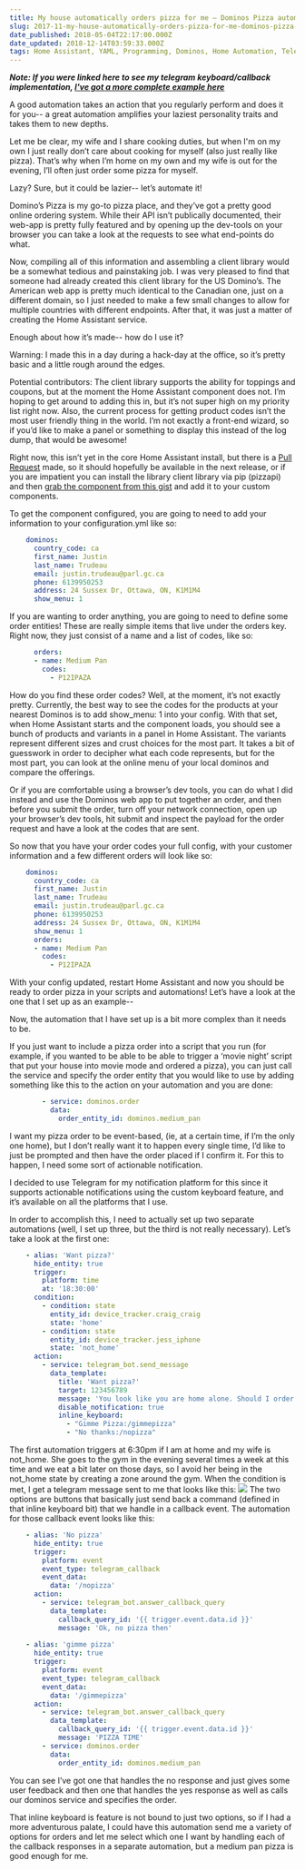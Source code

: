 ```yaml
---
title: My house automatically orders pizza for me – Dominos Pizza automation using Home Assistant.
slug: 2017-11-my-house-automatically-orders-pizza-for-me-dominos-pizza-automation-using-home-assistant
date_published: 2018-05-04T22:17:00.000Z
date_updated: 2018-12-14T03:59:33.000Z
tags: Home Assistant, YAML, Programming, Dominos, Home Automation, Telegram
---
```


***Note: If you were linked here to see my telegram keyboard/callback implementation, [I've got a more complete example here](https://midwinter.cc/post/the-simple-guide-to-creating-actionable-notifications-in-home-assistant-using-telegram-s-custom-inline-keyboard-and-telegram_callbacks_SJiJnOqpG/)***

A good automation takes an action that you regularly perform and does it for you-- a great automation amplifies your laziest personality traits and takes them to new depths.

Let me be clear, my wife and I share cooking duties, but when I'm on my own I just really don’t care about cooking for
myself (also just really like pizza). That’s why when I’m home on my own and my wife is out for the evening, I’ll often
just order some pizza for myself.

Lazy? Sure, but it could be lazier-- let’s automate it!

Domino’s Pizza is my go-to pizza place, and they’ve got a pretty good online ordering system. While their API isn’t publically documented, their web-app is pretty fully featured and by opening up the dev-tools on your browser you can take a look at the requests to see what end-points do what.

Now, compiling all of this information and assembling a client library would be a somewhat tedious and painstaking job. I was very pleased to find that someone had already created this client library for the US Domino’s. The American web app is pretty much identical to the Canadian one, just on a different domain, so I just needed to make a few small changes to allow for multiple countries with different endpoints. After that, it was just a matter of creating the Home Assistant service.

Enough about how it’s made-- how do I use it?

Warning: I made this in a day during a hack-day at the office, so it’s pretty basic and a little rough around the edges.

Potential contributors: The client library supports the ability for toppings and coupons, but at the moment the Home Assistant component does not. I’m hoping to get around to adding this in, but it’s not super high on my priority list right now. Also, the current process for getting product codes isn’t the most user friendly thing in the world. I’m not exactly a front-end wizard, so if you’d like to make a panel or something to display this instead of the log dump, that would be awesome!

Right now, this isn’t yet in the core Home Assistant install, but there is
a [Pull Request](https://github.com/home-assistant/home-assistant/pull/10379) made, so it should hopefully be available
in the next release, or if you are impatient you can install the library client library via pip (pizzapi) and
then [grab the component from this gist](https://gist.github.com/craigjmidwinter/8548e572b8ee77decd83983e39b887c9) and
add it to your custom components.

To get the component configured, you are going to need to add your information to your configuration.yml like so:

```yaml
    dominos:
      country_code: ca
      first_name: Justin
      last_name: Trudeau
      email: justin.trudeau@parl.gc.ca
      phone: 6139950253
      address: 24 Sussex Dr, Ottawa, ON, K1M1M4
      show_menu: 1
```

If you are wanting to order anything, you are going to need to define some order entities! These are really simple items that live under the orders key. Right now, they just consist of a name and a list of codes, like so:

```yaml
      orders:
      - name: Medium Pan
        codes:
          - P12IPAZA
```

How do you find these order codes? Well, at the moment, it’s not exactly pretty. Currently, the best way to see the codes for the products at your nearest Dominos is to add show_menu: 1 into your config. With that set, when Home Assistant starts and the component loads, you should see a bunch of products and variants in a panel in Home Assistant. The variants represent different sizes and crust choices for the most part. It takes a bit of guesswork in order to decipher what each code represents, but for the most part, you can look at the online menu of your local dominos and compare the offerings.

Or if you are comfortable using a browser’s dev tools, you can do what I did instead and use the Dominos web app to put together an order, and then before you submit the order, turn off your network connection, open up your browser’s dev tools, hit submit and inspect the payload for the order request and have a look at the codes that are sent.

So now that you have your order codes your full config, with your customer information and a few different orders will look like so:

```yaml
    dominos:
      country_code: ca
      first_name: Justin
      last_name: Trudeau
      email: justin.trudeau@parl.gc.ca
      phone: 6139950253
      address: 24 Sussex Dr, Ottawa, ON, K1M1M4
      show_menu: 1
      orders:
      - name: Medium Pan
        codes:
          - P12IPAZA
```

With your config updated, restart Home Assistant and now you should be ready to order pizza in your scripts and automations! Let’s have a look at the one that I set up as an example--

Now, the automation that I have set up is a bit more complex than it needs to be.

If you just want to include a pizza order into a script that you run (for example, if you wanted to be able to be able to trigger a ‘movie night’ script that put your house into movie mode and ordered a pizza), you can just call the service and specify the order entity that you would like to use by adding something like this to the action on your automation and you are done:

```yaml
        - service: dominos.order
          data:
            order_entity_id: dominos.medium_pan
```

I want my pizza order to be event-based, (ie, at a certain time, if I’m the only one home), but I don’t really want it to happen every single time, I’d like to just be prompted and then have the order placed if I confirm it. For this to happen, I need some sort of actionable notification.

I decided to use Telegram for my notification platform for this since it supports actionable notifications using the custom keyboard feature, and it’s available on all the platforms that I use.

In order to accomplish this, I need to actually set up two separate automations (well, I set up three, but the third is not really necessary). Let’s take a look at the first one:

```yaml
    - alias: 'Want pizza?'
      hide_entity: true
      trigger:
        platform: time
        at: '18:30:00'    
      condition:
        - condition: state
          entity_id: device_tracker.craig_craig
          state: 'home'
        - condition: state
          entity_id: device_tracker.jess_iphone
          state: 'not_home'
      action:
        - service: telegram_bot.send_message
          data_template:
            title: 'Want pizza?'
            target: 123456789
            message: 'You look like you are home alone. Should I order you a pizza?'
            disable_notification: true
            inline_keyboard:
              - "Gimme Pizza:/gimmepizza"
              - "No thanks:/nopizza"
```

The first automation triggers at 6:30pm if I am at home and my wife is not_home. She goes to the gym in the evening several times a week at this time and we eat a bit later on those days, so I avoid her being in the not_home state by creating a zone around the gym. When the condition is met, I get a telegram message sent to me that looks like this:
![](https://s3.us-west-2.amazonaws.com/mid-midwinter.cc/images/ryt1RoiAZ.png)
The two options are buttons that basically just send back a command (defined in that inline keyboard bit) that we handle in a callback event. The automation for those callback event looks like this:

```yaml
    - alias: 'No pizza'
      hide_entity: true
      trigger:
        platform: event
        event_type: telegram_callback
        event_data:
          data: '/nopizza'
      action:
        - service: telegram_bot.answer_callback_query
          data_template:
            callback_query_id: '{{ trigger.event.data.id }}'
            message: 'Ok, no pizza then'
    
    - alias: 'gimme pizza'
      hide_entity: true
      trigger:
        platform: event
        event_type: telegram_callback
        event_data:
          data: '/gimmepizza'
      action:
        - service: telegram_bot.answer_callback_query
          data_template:
            callback_query_id: '{{ trigger.event.data.id }}'
            message: 'PIZZA TIME'
        - service: dominos.order
          data:
            order_entity_id: dominos.medium_pan
```

You can see I’ve got one that handles the no response and just gives some user feedback and then one that handles the yes response as well as calls our dominos service and specifies the order.

That inline keyboard is feature is not bound to just two options, so if I had a more adventurous palate, I could have this automation send me a variety of options for orders and let me select which one I want by handling each of the callback responses in a separate automation, but a medium pan pizza is good enough for me.
